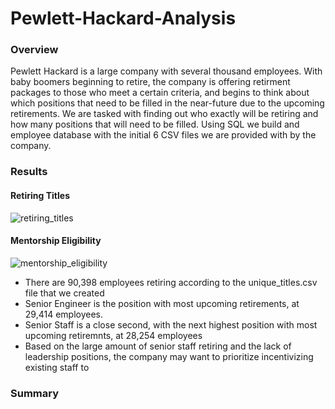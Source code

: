 # Pewlett-Hackard-Analysis

### Overview
Pewlett Hackard is a large company with several thousand employees. With baby boomers beginning to retire, the company is offering retirment packages to those who meet a certain criteria, and begins to think about which positions that need to be filled in the near-future due to the upcoming retirements. 
We are tasked with finding out who exactly will be retiring and how many positions that will need to be filled.
Using SQL we build and employee database with the initial 6 CSV files we are provided with by the company.

### Results
#### Retiring Titles
![retiring_titles](https://user-images.githubusercontent.com/95504135/153806583-f58ef5b4-c3f7-4cfb-bb70-c2f0ec15ae0e.png)

#### Mentorship Eligibility
![mentorship_eligibility](https://user-images.githubusercontent.com/95504135/153807089-583e8e7d-af13-41d8-ab3d-0a6779fa58fc.png)

* There are 90,398 employees retiring according to the unique_titles.csv file that we created
* Senior Engineer is the position with most upcoming retirements, at 29,414 employees.
* Senior Staff is a close second, with the next highest position with most upcoming retiremnts, at 28,254 employees
* Based on the large amount of senior staff retiring and the lack of leadership positions, the company may want to prioritize incentivizing existing staff to 

### Summary
